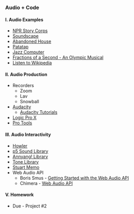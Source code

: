 ### Audio + Code

#### I. Audio Examples
* [NPR Story Corps](http://www.npr.org/podcasts/510200/storycorps)
* [Soundscape](http://is1363.nyuad.im/Soundscape.html) 
* [Abandoned House](http://nam432.nyuad.im/commlab/audio/)
* [Patatap](http://www.patatap.com/)
* [Jazz Computer](http://jazz.computer/)
* [Fractions of a Second - An Olympic Musical](http://www.nytimes.com/interactive/2010/02/26/sports/olympics/20100226-olysymphony.html)
* [Listen to Wikipedia](http://listen.hatnote.com/)

#### II. Audio Production
* Recorders
	* Zoom
	* Lav
	* Snowball
* [Audacity](http://www.audacityteam.org/download/)
	* [Audacity Tutorials](http://manual.audacityteam.org/man/tutorials.html)
* [Logic Pro X](http://www.apple.com/logic-pro/)
* [Pro Tools](http://www.avid.com/pro-tools)

#### III. Audio Interactivity
* [Howler](http://goldfirestudios.com/blog/104/howler.js-Modern-Web-Audio-Javascript-Library)
* [p5 Sound Library](http://p5js.org/libraries/)
* [Annyang! Library](https://stuartmemo.com/)
* [Tone Library](https://tonejs.github.io/examples/)
* [Stuart Memo](https://stuartmemo.com/)
* Web Audio API
	* Boris Smus - [Getting Started with the Web Audio API](http://www.html5rocks.com/en/tutorials/webaudio/intro/)
	* Chimera - [Web Audio API](http://chimera.labs.oreilly.com/books/1234000001552/index.html)

#### V. Homework
* Due - Project #2 
